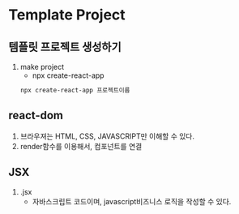 # Template Project

## 템플릿 프로젝트 생성하기

1. make project
   - npx create-react-app
   ```bash
   npx create-react-app 프로젝트이름
   ```

## react-dom

1. 브라우져는 HTML, CSS, JAVASCRIPT만 이해할 수 있다.
2. render함수를 이용해서, 컴포넌트를 연결

## JSX

1. .jsx
   - 자바스크립트 코드이며, javascript비즈니스 로직을 작성할 수 있다.
